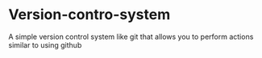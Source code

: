 # Version-contro-system
A simple version control system like git that allows you to perform actions similar to using  github
